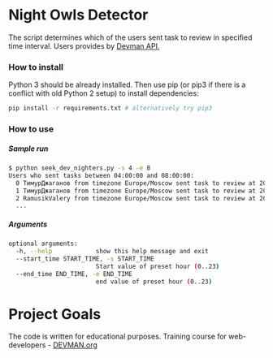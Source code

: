 # Night Owls Detector

The script determines which of the users sent task to review in specified time interval. Users provides by [Devman API.](http://devman.org/api/challenges/solution_attempts/http://devman.org/api/challenges/solution_attempts/?page=2)

### How to install

Python 3 should be already installed. Then use pip (or pip3 if there is a conflict with old Python 2 setup) to install dependencies:

```bash
pip install -r requirements.txt # alternatively try pip3
```

### How to use
##### Sample run
```bash
$ python seek_dev_nighters.py -s 4 -e 8
Users who sent tasks between 04:00:00 and 08:00:00:
  0 ТимурДжаганов from timezone Europe/Moscow sent task to review at 2017-09-11 06:14:49
  1 ТимурДжаганов from timezone Europe/Moscow sent task to review at 2017-09-07 05:56:32
  2 RamusikValery from timezone Europe/Moscow sent task to review at 2017-09-07 05:39:18
  ...
```
##### Arguments
```bash
optional arguments:
  -h, --help            show this help message and exit
  --start_time START_TIME, -s START_TIME
                        Start value of preset hour (0..23)
  --end_time END_TIME, -e END_TIME
                        end value of preset hour (0..23)
```

# Project Goals

The code is written for educational purposes. Training course for web-developers - [DEVMAN.org](https://devman.org)
